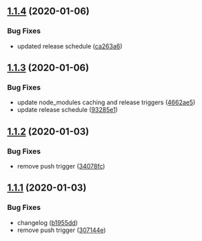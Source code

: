 ## [1.1.4](https://github.com/svcorg/pure-css-styled-components/compare/v1.1.3...v1.1.4) (2020-01-06)


### Bug Fixes

* updated release schedule ([ca263a6](https://github.com/svcorg/pure-css-styled-components/commit/ca263a6f8f84f86ef51c340bfb5901bb11fa74fb))

## [1.1.3](https://github.com/svcorg/pure-css-styled-components/compare/v1.1.2...v1.1.3) (2020-01-06)


### Bug Fixes

* update node_modules caching and release triggers ([4662ae5](https://github.com/svcorg/pure-css-styled-components/commit/4662ae59dea2e940e5c4a127a79e07251a5afb59))
* update release schedule ([93285e1](https://github.com/svcorg/pure-css-styled-components/commit/93285e1ecc22f7bfacc125a553d73e6ca542f781))

## [1.1.2](https://github.com/svcorg/pure-css-styled-components/compare/v1.1.1...v1.1.2) (2020-01-03)


### Bug Fixes

* remove push trigger ([34078fc](https://github.com/svcorg/pure-css-styled-components/commit/34078fc191e95c3d487b285b951db80178353ee0))

## [1.1.1](https://github.com/svcorg/pure-css-styled-components/compare/v1.1.0...v1.1.1) (2020-01-03)


### Bug Fixes

* changelog ([b1955dd](https://github.com/svcorg/pure-css-styled-components/commit/b1955dd6bad4aa7a5e70d0160f81cb8884e52b53))
* remove push trigger ([307144e](https://github.com/svcorg/pure-css-styled-components/commit/307144e6ba17b61ada75306f865eb3f77bf6810c))
